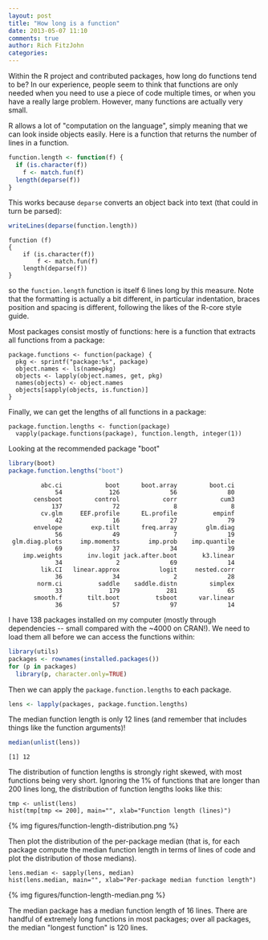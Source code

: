 ```yaml
---
layout: post
title: "How long is a function"
date: 2013-05-07 11:10
comments: true
author: Rich FitzJohn
categories: 
---
```


Within the R project and contributed packages, how long do functions
tend to be?  In our experience, people seem to think that functions
are only needed when you need to use a piece of code multiple times,
or when you have a really large problem.  However, many functions are
actually very small.

R allows a lot of "computation on the language", simply meaning that
we can look inside objects easily.  Here is a function that returns
the number of lines in a function.

```r
function.length <- function(f) {
  if (is.character(f))
    f <- match.fun(f)
  length(deparse(f))
}
```

This works because `deparse` converts an object back into text (that
could in turn be parsed):

```r
writeLines(deparse(function.length))
```

```plain
function (f) 
{
    if (is.character(f)) 
        f <- match.fun(f)
    length(deparse(f))
}
```

so the `function.length` function is itself 6 lines long by this
measure.  Note that the formatting is actually a bit different, in
particular indentation, braces position and spacing is different,
following the likes of the R-core style guide.

Most packages consist mostly of functions: here is a function that
extracts all functions from a package:

```
package.functions <- function(package) {
  pkg <- sprintf("package:%s", package)
  object.names <- ls(name=pkg)
  objects <- lapply(object.names, get, pkg)
  names(objects) <- object.names
  objects[sapply(objects, is.function)]
}
```

Finally, we can get the lengths of all functions in a package:

```
package.function.lengths <- function(package)
  vapply(package.functions(package), function.length, integer(1))
```

Looking at the recommended package "boot"
```r
library(boot)
package.function.lengths("boot")
```

```plain
         abc.ci            boot      boot.array         boot.ci 
             54             126              56              80 
       censboot         control            corr            cum3 
            137              72               8               8 
         cv.glm     EEF.profile      EL.profile          empinf 
             42              16              27              79 
       envelope        exp.tilt      freq.array        glm.diag 
             56              49               7              19 
 glm.diag.plots     imp.moments        imp.prob    imp.quantile 
             69              37              34              39 
    imp.weights       inv.logit jack.after.boot       k3.linear 
             34               2              69              14 
         lik.CI   linear.approx           logit     nested.corr 
             36              34               2              28 
        norm.ci          saddle    saddle.distn         simplex 
             33             179             281              65 
       smooth.f       tilt.boot          tsboot      var.linear 
             36              57              97              14 
```

I have 138 packages installed on my computer (mostly through
dependencies -- small compared with the ~4000 on CRAN!).  We need to
load them all before we can access the functions within:

```r
library(utils)
packages <- rownames(installed.packages())
for (p in packages)
  library(p, character.only=TRUE)
```

Then we can apply the `package.function.lengths` to each package.

```r
lens <- lapply(packages, package.function.lengths)
```

The median function length is only 12 lines (and remember that
includes things like the function arguments)!

```r
median(unlist(lens))
```

```plain
[1] 12
```

The distribution of function lengths is strongly right skewed, with
most functions being very short.  Ignoring the 1% of functions that
are longer than 200 lines long, the distribution of function lengths
looks like this:

```
tmp <- unlist(lens)
hist(tmp[tmp <= 200], main="", xlab="Function length (lines)")
```

{% img figures/function-length-distribution.png %}

Then plot the distribution of the per-package median (that is, for
each package compute the median function length in terms of lines of
code and plot the distribution of those medians).

```
lens.median <- sapply(lens, median)
hist(lens.median, main="", xlab="Per-package median function length")
```

{% img figures/function-length-median.png %}

The median package has a median function length of 16 lines.  There
are handful of extremely long functions in most packages; over all
packages, the median "longest function" is 120 lines.
